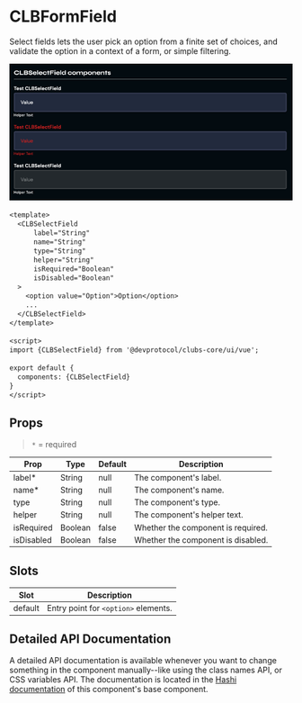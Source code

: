 # CLBFormField

Select fields lets the user pick an option from a finite set of choices, and validate the option in a context of a form,
or simple filtering.

![img.png](../_media/select-field.png)

```vue
<template>
  <CLBSelectField
      label="String"
      name="String"
      type="String"
      helper="String"
      isRequired="Boolean"
      isDisabled="Boolean"
  >
    <option value="Option">Option</option>
    ...
  </CLBSelectField>
</template>

<script>
import {CLBSelectField} from '@devprotocol/clubs-core/ui/vue';

export default {
  components: {CLBSelectField}
}
</script>
```

## Props

> `*` = required

| Prop        | Type    | Default | Description                        |
|-------------|---------|---------|------------------------------------|
| label*      | String  | null    | The component's label.             |
| name*       | String  | null    | The component's name.              |
| type        | String  | null    | The component's type.              |
| helper      | String  | null    | The component's helper text.       |
| isRequired  | Boolean | false   | Whether the component is required. |
| isDisabled  | Boolean | false   | Whether the component is disabled. |

## Slots
| Slot    | Description                          |
|---------|--------------------------------------|
| default | Entry point for `<option>` elements. |

## Detailed API Documentation

A detailed API documentation is available whenever you want to change something in the component manually--like using
the class names API, or CSS variables API. The documentation is located in
the [Hashi documentation](https://hashi-docs.netlify.app/docs/develop/select-field) of this component's base component.
